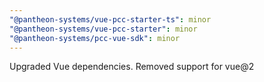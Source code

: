 ```yaml
---
"@pantheon-systems/vue-pcc-starter-ts": minor
"@pantheon-systems/vue-pcc-starter": minor
"@pantheon-systems/pcc-vue-sdk": minor
---
```


Upgraded Vue dependencies. Removed support for vue@2
